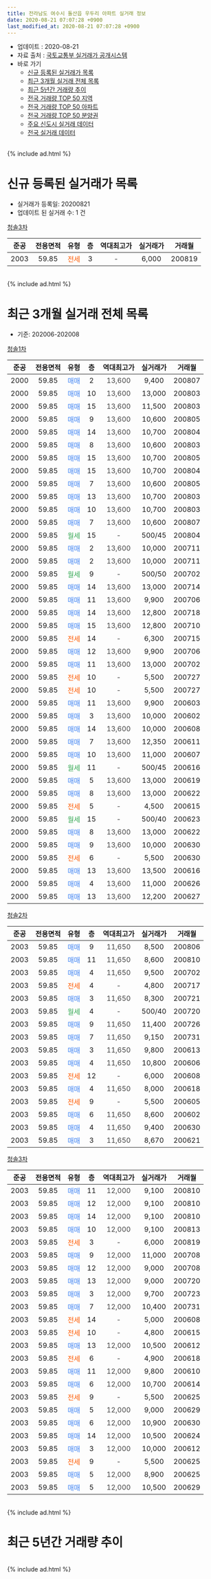```yaml
---
title: 전라남도 여수시 돌산읍 우두리 아파트 실거래 정보
date: 2020-08-21 07:07:28 +0900
last_modified_at: 2020-08-21 07:07:28 +0900
---
```


* 업데이트 : 2020-08-21
* 자료 출처 : [국토교통부 실거래가 공개시스템](http://rt.molit.go.kr)
* 바로 가기
    * [신규 등록된 실거래가 목록](#신규-등록된-실거래가-목록)
    * [최근 3개월 실거래 전체 목록](#최근-3개월-실거래-전체-목록)
    * [최근 5년간 거래량 추이](#최근-5년간-거래량-추이)
    * [전국 거래량 TOP 50 지역](https://inasie.github.io/apt-trade-info/최근-3개월-전국에서-가장-거래가-많이-발생한-지역)
    * [전국 거래량 TOP 50 아파트](https://inasie.github.io/apt-trade-info/최근-3개월-전국에서-가장-거래가-많이-발생한-아파트)
    * [전국 거래량 TOP 50 분양권](https://inasie.github.io/apt-trade-info/최근-3개월-전국에서-가장-거래가-많이-발생한-분양권)
    * [주요 신도시 실거래 데이터](https://inasie.github.io/apt-trade-info/주요-신도시)
    * [전국 실거래 데이터](https://inasie.github.io/apt-trade-info/전국)
<br>
{% include ad.html %}
<br>

# 신규 등록된 실거래가 목록
* 실거래가 등록일: 20200821
* 업데이트 된 실거래 수: 1 건


[청솔3차](https://search.naver.com/search.naver?query=%EC%A0%84%EB%9D%BC%EB%82%A8%EB%8F%84+%EC%97%AC%EC%88%98%EC%8B%9C+%EB%8F%8C%EC%82%B0%EC%9D%8D+%EC%9A%B0%EB%91%90%EB%A6%AC+%EC%B2%AD%EC%86%943%EC%B0%A8)

|준공|전용면적|유형|층|역대최고가|실거래가|거래월|
|:---:|:---:|:---:|:---:|:---:|:---:|:---:|
|2003|59.85|<span style="color:#ff5a00">전세</span>|3|<span style="color:#444444">-</span>|6,000|200819|


<br>
{% include ad.html %}
<br>

# 최근 3개월 실거래 전체 목록
* 기준: 202006-202008


[청솔1차](https://search.naver.com/search.naver?query=%EC%A0%84%EB%9D%BC%EB%82%A8%EB%8F%84+%EC%97%AC%EC%88%98%EC%8B%9C+%EB%8F%8C%EC%82%B0%EC%9D%8D+%EC%9A%B0%EB%91%90%EB%A6%AC+%EC%B2%AD%EC%86%941%EC%B0%A8)

|준공|전용면적|유형|층|역대최고가|실거래가|거래월|
|:---:|:---:|:---:|:---:|:---:|:---:|:---:|
|2000|59.85|<span style="color:#4285f3">매매</span>|2|<span style="color:#444444">13,600</span>|9,400|200807|
|2000|59.85|<span style="color:#4285f3">매매</span>|10|<span style="color:#444444">13,600</span>|13,000|200803|
|2000|59.85|<span style="color:#4285f3">매매</span>|15|<span style="color:#444444">13,600</span>|11,500|200803|
|2000|59.85|<span style="color:#4285f3">매매</span>|9|<span style="color:#444444">13,600</span>|10,600|200805|
|2000|59.85|<span style="color:#4285f3">매매</span>|14|<span style="color:#444444">13,600</span>|10,700|200804|
|2000|59.85|<span style="color:#4285f3">매매</span>|8|<span style="color:#444444">13,600</span>|10,600|200803|
|2000|59.85|<span style="color:#4285f3">매매</span>|15|<span style="color:#444444">13,600</span>|10,700|200805|
|2000|59.85|<span style="color:#4285f3">매매</span>|15|<span style="color:#444444">13,600</span>|10,700|200804|
|2000|59.85|<span style="color:#4285f3">매매</span>|7|<span style="color:#444444">13,600</span>|10,600|200805|
|2000|59.85|<span style="color:#4285f3">매매</span>|13|<span style="color:#444444">13,600</span>|10,700|200803|
|2000|59.85|<span style="color:#4285f3">매매</span>|10|<span style="color:#444444">13,600</span>|10,700|200803|
|2000|59.85|<span style="color:#4285f3">매매</span>|7|<span style="color:#444444">13,600</span>|10,600|200807|
|2000|59.85|<span style="color:#34a853">월세</span>|15|<span style="color:#444444">-</span>|500/45|200804|
|2000|59.85|<span style="color:#4285f3">매매</span>|2|<span style="color:#444444">13,600</span>|10,000|200711|
|2000|59.85|<span style="color:#4285f3">매매</span>|2|<span style="color:#444444">13,600</span>|10,000|200711|
|2000|59.85|<span style="color:#34a853">월세</span>|9|<span style="color:#444444">-</span>|500/50|200702|
|2000|59.85|<span style="color:#4285f3">매매</span>|14|<span style="color:#444444">13,600</span>|13,000|200714|
|2000|59.85|<span style="color:#4285f3">매매</span>|11|<span style="color:#444444">13,600</span>|9,900|200706|
|2000|59.85|<span style="color:#4285f3">매매</span>|14|<span style="color:#444444">13,600</span>|12,800|200718|
|2000|59.85|<span style="color:#4285f3">매매</span>|15|<span style="color:#444444">13,600</span>|12,800|200710|
|2000|59.85|<span style="color:#ff5a00">전세</span>|14|<span style="color:#444444">-</span>|6,300|200715|
|2000|59.85|<span style="color:#4285f3">매매</span>|12|<span style="color:#444444">13,600</span>|9,900|200706|
|2000|59.85|<span style="color:#4285f3">매매</span>|11|<span style="color:#444444">13,600</span>|13,000|200702|
|2000|59.85|<span style="color:#ff5a00">전세</span>|10|<span style="color:#444444">-</span>|5,500|200727|
|2000|59.85|<span style="color:#ff5a00">전세</span>|10|<span style="color:#444444">-</span>|5,500|200727|
|2000|59.85|<span style="color:#4285f3">매매</span>|11|<span style="color:#444444">13,600</span>|9,900|200603|
|2000|59.85|<span style="color:#4285f3">매매</span>|3|<span style="color:#444444">13,600</span>|10,000|200602|
|2000|59.85|<span style="color:#4285f3">매매</span>|14|<span style="color:#444444">13,600</span>|10,000|200608|
|2000|59.85|<span style="color:#4285f3">매매</span>|7|<span style="color:#444444">13,600</span>|12,350|200611|
|2000|59.85|<span style="color:#4285f3">매매</span>|10|<span style="color:#444444">13,600</span>|11,000|200607|
|2000|59.85|<span style="color:#34a853">월세</span>|11|<span style="color:#444444">-</span>|500/45|200616|
|2000|59.85|<span style="color:#4285f3">매매</span>|5|<span style="color:#444444">13,600</span>|13,000|200619|
|2000|59.85|<span style="color:#4285f3">매매</span>|8|<span style="color:#444444">13,600</span>|13,000|200622|
|2000|59.85|<span style="color:#ff5a00">전세</span>|5|<span style="color:#444444">-</span>|4,500|200615|
|2000|59.85|<span style="color:#34a853">월세</span>|15|<span style="color:#444444">-</span>|500/40|200623|
|2000|59.85|<span style="color:#4285f3">매매</span>|8|<span style="color:#444444">13,600</span>|13,000|200622|
|2000|59.85|<span style="color:#4285f3">매매</span>|9|<span style="color:#444444">13,600</span>|10,000|200630|
|2000|59.85|<span style="color:#ff5a00">전세</span>|6|<span style="color:#444444">-</span>|5,500|200630|
|2000|59.85|<span style="color:#4285f3">매매</span>|13|<span style="color:#444444">13,600</span>|13,500|200616|
|2000|59.85|<span style="color:#4285f3">매매</span>|4|<span style="color:#444444">13,600</span>|11,000|200626|
|2000|59.85|<span style="color:#4285f3">매매</span>|13|<span style="color:#444444">13,600</span>|12,200|200627|


<script async src="//pagead2.googlesyndication.com/pagead/js/adsbygoogle.js"></script>
<!-- 기본 -->
<ins class="adsbygoogle"
     style="display:block"
     data-ad-client="ca-pub-2446590836940007"
     data-ad-slot="1659523306"
     data-ad-format="auto"
     data-full-width-responsive="true"></ins>
<script>
(adsbygoogle = window.adsbygoogle || []).push({});
</script>


[청솔2차](https://search.naver.com/search.naver?query=%EC%A0%84%EB%9D%BC%EB%82%A8%EB%8F%84+%EC%97%AC%EC%88%98%EC%8B%9C+%EB%8F%8C%EC%82%B0%EC%9D%8D+%EC%9A%B0%EB%91%90%EB%A6%AC+%EC%B2%AD%EC%86%942%EC%B0%A8)

|준공|전용면적|유형|층|역대최고가|실거래가|거래월|
|:---:|:---:|:---:|:---:|:---:|:---:|:---:|
|2003|59.85|<span style="color:#4285f3">매매</span>|9|<span style="color:#444444">11,650</span>|8,500|200806|
|2003|59.85|<span style="color:#4285f3">매매</span>|11|<span style="color:#444444">11,650</span>|8,600|200810|
|2003|59.85|<span style="color:#4285f3">매매</span>|4|<span style="color:#444444">11,650</span>|9,500|200702|
|2003|59.85|<span style="color:#ff5a00">전세</span>|4|<span style="color:#444444">-</span>|4,800|200717|
|2003|59.85|<span style="color:#4285f3">매매</span>|3|<span style="color:#444444">11,650</span>|8,300|200721|
|2003|59.85|<span style="color:#34a853">월세</span>|4|<span style="color:#444444">-</span>|500/40|200720|
|2003|59.85|<span style="color:#4285f3">매매</span>|9|<span style="color:#444444">11,650</span>|11,400|200726|
|2003|59.85|<span style="color:#4285f3">매매</span>|7|<span style="color:#444444">11,650</span>|9,150|200731|
|2003|59.85|<span style="color:#4285f3">매매</span>|3|<span style="color:#444444">11,650</span>|9,800|200613|
|2003|59.85|<span style="color:#4285f3">매매</span>|4|<span style="color:#444444">11,650</span>|10,800|200606|
|2003|59.85|<span style="color:#ff5a00">전세</span>|12|<span style="color:#444444">-</span>|6,000|200608|
|2003|59.85|<span style="color:#4285f3">매매</span>|4|<span style="color:#444444">11,650</span>|8,000|200618|
|2003|59.85|<span style="color:#ff5a00">전세</span>|9|<span style="color:#444444">-</span>|5,500|200605|
|2003|59.85|<span style="color:#4285f3">매매</span>|6|<span style="color:#444444">11,650</span>|8,600|200602|
|2003|59.85|<span style="color:#4285f3">매매</span>|4|<span style="color:#444444">11,650</span>|9,400|200630|
|2003|59.85|<span style="color:#4285f3">매매</span>|3|<span style="color:#444444">11,650</span>|8,670|200621|

[청솔3차](https://search.naver.com/search.naver?query=%EC%A0%84%EB%9D%BC%EB%82%A8%EB%8F%84+%EC%97%AC%EC%88%98%EC%8B%9C+%EB%8F%8C%EC%82%B0%EC%9D%8D+%EC%9A%B0%EB%91%90%EB%A6%AC+%EC%B2%AD%EC%86%943%EC%B0%A8)

|준공|전용면적|유형|층|역대최고가|실거래가|거래월|
|:---:|:---:|:---:|:---:|:---:|:---:|:---:|
|2003|59.85|<span style="color:#4285f3">매매</span>|11|<span style="color:#444444">12,000</span>|9,100|200810|
|2003|59.85|<span style="color:#4285f3">매매</span>|12|<span style="color:#444444">12,000</span>|9,100|200810|
|2003|59.85|<span style="color:#4285f3">매매</span>|14|<span style="color:#444444">12,000</span>|9,100|200810|
|2003|59.85|<span style="color:#4285f3">매매</span>|10|<span style="color:#444444">12,000</span>|9,100|200813|
|2003|59.85|<span style="color:#ff5a00">전세</span>|3|<span style="color:#444444">-</span>|6,000|200819|
|2003|59.85|<span style="color:#4285f3">매매</span>|9|<span style="color:#444444">12,000</span>|11,000|200708|
|2003|59.85|<span style="color:#4285f3">매매</span>|12|<span style="color:#444444">12,000</span>|9,000|200708|
|2003|59.85|<span style="color:#4285f3">매매</span>|13|<span style="color:#444444">12,000</span>|9,000|200720|
|2003|59.85|<span style="color:#4285f3">매매</span>|3|<span style="color:#444444">12,000</span>|9,700|200723|
|2003|59.85|<span style="color:#4285f3">매매</span>|7|<span style="color:#444444">12,000</span>|10,400|200731|
|2003|59.85|<span style="color:#ff5a00">전세</span>|14|<span style="color:#444444">-</span>|5,000|200608|
|2003|59.85|<span style="color:#ff5a00">전세</span>|10|<span style="color:#444444">-</span>|4,800|200615|
|2003|59.85|<span style="color:#4285f3">매매</span>|13|<span style="color:#444444">12,000</span>|10,500|200612|
|2003|59.85|<span style="color:#ff5a00">전세</span>|6|<span style="color:#444444">-</span>|4,900|200618|
|2003|59.85|<span style="color:#4285f3">매매</span>|11|<span style="color:#444444">12,000</span>|9,800|200610|
|2003|59.85|<span style="color:#4285f3">매매</span>|6|<span style="color:#444444">12,000</span>|10,700|200614|
|2003|59.85|<span style="color:#ff5a00">전세</span>|9|<span style="color:#444444">-</span>|5,500|200625|
|2003|59.85|<span style="color:#4285f3">매매</span>|5|<span style="color:#444444">12,000</span>|9,000|200629|
|2003|59.85|<span style="color:#4285f3">매매</span>|6|<span style="color:#444444">12,000</span>|10,900|200630|
|2003|59.85|<span style="color:#4285f3">매매</span>|14|<span style="color:#444444">12,000</span>|10,500|200624|
|2003|59.85|<span style="color:#4285f3">매매</span>|3|<span style="color:#444444">12,000</span>|10,000|200612|
|2003|59.85|<span style="color:#ff5a00">전세</span>|9|<span style="color:#444444">-</span>|5,500|200625|
|2003|59.85|<span style="color:#4285f3">매매</span>|5|<span style="color:#444444">12,000</span>|8,900|200625|
|2003|59.85|<span style="color:#4285f3">매매</span>|5|<span style="color:#444444">12,000</span>|10,500|200629|


<br>
{% include ad.html %}
<br>

# 최근 5년간 거래량 추이


<div style="width:100%;">
    <canvas id="deal_progress" height="200"></canvas>
</div>

<script>
new Chart(document.getElementById("deal_progress"), {
    type: 'line',
    data: {
        labels: ['201508','201509','201510','201511','201512','201601','201602','201603','201604','201605','201606','201607','201608','201609','201610','201611','201612','201701','201702','201703','201704','201705','201706','201707','201708','201709','201710','201711','201712','201801','201802','201803','201804','201805','201806','201807','201808','201809','201810','201811','201812','201901','201902','201903','201904','201905','201906','201907','201908','201909','201910','201911','201912','202001','202002','202003','202004','202005','202006','202007','202008'],
        datasets: [{
            label: '매매',
            pointRadius: 1,
            data: [8, 16, 10, 5, 11, 14, 4, 13, 9, 8, 14, 37, 26, 30, 16, 15, 16, 15, 41, 26, 11, 16, 13, 9, 23, 34, 12, 21, 13, 11, 13, 27, 20, 18, 10, 19, 15, 12, 40, 16, 12, 12, 12, 11, 7, 14, 10, 17, 9, 9, 10, 14, 12, 9, 17, 11, 8, 17, 27, 17, 18],
            borderColor: "rgba(255, 201, 14, 1)",
            backgroundColor: "rgba(255, 201, 14, 0.5)",
            fill: false,
            lineTension: 0
        },{
            label: '전월세',
            pointRadius: 1,
            data: [7, 22, 12, 8, 4, 16, 0, 11, 12, 17, 8, 6, 12, 14, 6, 8, 7, 9, 18, 11, 7, 8, 7, 9, 8, 16, 2, 4, 7, 10, 31, 9, 5, 8, 7, 8, 5, 10, 6, 3, 5, 4, 16, 11, 5, 4, 6, 4, 2, 8, 11, 3, 3, 3, 19, 8, 9, 8, 11, 6, 2],
            borderColor: "rgba(0, 141, 185, 1)",
            backgroundColor: "rgba(0, 141, 185, 0.5)",
            fill: false,
            lineTension: 0
        }
        ]
    },
    options: {
        responsive: true,
        title: {
            display: false
        },
        tooltips: {
            mode: 'index',
            intersect: false
        },
        hover: {
            mode: 'nearest',
            intersect: true
        },
        scales: {
            xAxes: [{
                display: true,
                scaleLabel: {
                    display: true,
                    labelString: '년/월'
                }
            }],
            yAxes: [{
                display: true,
                ticks: {
                    suggestedMin: 0,
                },
                scaleLabel: {
                    display: true,
                    labelString: '실거래 수'
                }
            }]
        }
    }
});

</script>


<br>
{% include ad.html %}
<br>

